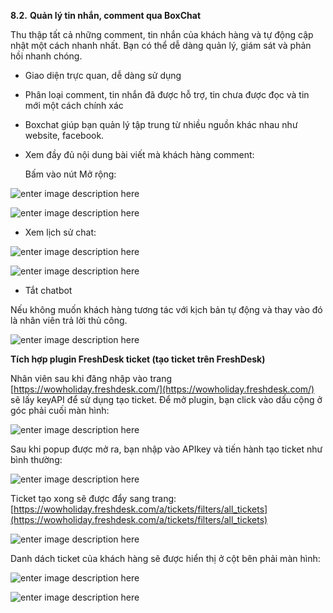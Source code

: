  **8.2.** **Quản lý tin nhắn, comment qua BoxChat**

Thu thập tất cả những comment, tin nhắn của khách hàng và tự động cập nhật một cách nhanh nhất. Bạn có thể dễ dàng quản lý, giám sát và phản hồi nhanh chóng.

-   Giao diện trực quan, dễ dàng sử dụng
-   Phân loại comment, tin nhắn đã được hỗ trợ, tin chưa được đọc và tin mới một cách chính xác
-   Boxchat giúp bạn quản lý tập trung từ nhiều nguồn khác nhau như website, facebook.
-   Xem đầy đủ nội dung bài viết mà khách hàng comment:

    Bấm vào nút Mở rộng:

![enter image description here](https://static8.muarecdn.com/original/muare/images/2020/01/17/5450964_136.png)

![enter image description here](https://static8.muarecdn.com/original/muare/images/2020/01/17/5450965_137.png)

-   Xem lịch sử chat:

![enter image description here](https://static8.muarecdn.com/original/muare/images/2020/01/17/5450966_138.png)

![enter image description here](https://static8.muarecdn.com/original/muare/images/2019/11/19/5384421_109.png)

-   Tắt chatbot

Nếu không muốn khách hàng tương tác với kịch bản tự động và thay vào đó là nhân viên trả lời thủ công.

![enter image description here](https://static8.muarecdn.com/original/muare/images/2020/02/24/5474779_154.png)


**Tích hợp plugin FreshDesk ticket (tạo ticket trên FreshDesk)**

Nhân viên sau khi đăng nhập vào trang [https://wowholiday.freshdesk.com/](https://wowholiday.freshdesk.com/) sẽ lấy keyAPI để sử dụng tạo ticket.
Để mở plugin, bạn click vào dấu cộng ở góc phải cuối màn hình:

![enter image description here](https://static8.muarecdn.com/original/muare/images/2020/01/18/5451138_141.png)

Sau khi popup được mở ra, bạn nhập vào APIkey và tiến hành tạo ticket như bình thường:

![enter image description here](https://static8.muarecdn.com/original/muare/images/2020/01/18/5451147_142.png)

Ticket tạo xong sẽ được đẩy sang trang: [https://wowholiday.freshdesk.com/a/tickets/filters/all_tickets](https://wowholiday.freshdesk.com/a/tickets/filters/all_tickets)

![enter image description here](https://static8.muarecdn.com/original/muare/images/2020/01/18/5451148_143.png)

Danh dách ticket của khách hàng sẽ được hiển thị ở cột bên phải màn hình:

![enter image description here](https://static8.muarecdn.com/original/muare/images/2020/01/18/5451149_144.png)

![enter image description here](https://static8.muarecdn.com/original/muare/images/2020/01/17/5450968_139.png)
